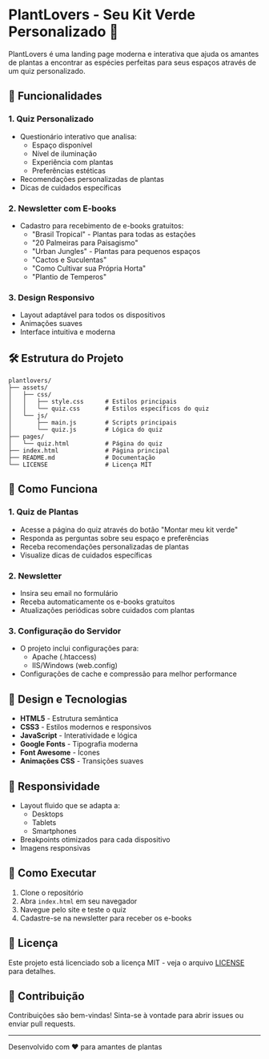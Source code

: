 # PlantLovers - Seu Kit Verde Personalizado 🌱

PlantLovers é uma landing page moderna e interativa que ajuda os amantes de plantas a encontrar as espécies perfeitas para seus espaços através de um quiz personalizado.

## 🚀 Funcionalidades

### 1. Quiz Personalizado
- Questionário interativo que analisa:
  - Espaço disponível
  - Nível de iluminação
  - Experiência com plantas
  - Preferências estéticas
- Recomendações personalizadas de plantas
- Dicas de cuidados específicas

### 2. Newsletter com E-books
- Cadastro para recebimento de e-books gratuitos:
  - "Brasil Tropical" - Plantas para todas as estações
  - "20 Palmeiras para Paisagismo"
  - "Urban Jungles" - Plantas para pequenos espaços
  - "Cactos e Suculentas"
  - "Como Cultivar sua Própria Horta"
  - "Plantio de Temperos"

### 3. Design Responsivo
- Layout adaptável para todos os dispositivos
- Animações suaves
- Interface intuitiva e moderna

## 🛠️ Estrutura do Projeto

```
plantlovers/
├── assets/
│   ├── css/
│   │   ├── style.css      # Estilos principais
│   │   └── quiz.css       # Estilos específicos do quiz
│   └── js/
│       ├── main.js        # Scripts principais
│       └── quiz.js        # Lógica do quiz
├── pages/
│   └── quiz.html          # Página do quiz
├── index.html             # Página principal
├── README.md              # Documentação
└── LICENSE                # Licença MIT
```

## 🔧 Como Funciona

### 1. Quiz de Plantas
- Acesse a página do quiz através do botão "Montar meu kit verde"
- Responda as perguntas sobre seu espaço e preferências
- Receba recomendações personalizadas de plantas
- Visualize dicas de cuidados específicas

### 2. Newsletter
- Insira seu email no formulário
- Receba automaticamente os e-books gratuitos
- Atualizações periódicas sobre cuidados com plantas

### 3. Configuração do Servidor
- O projeto inclui configurações para:
  - Apache (.htaccess)
  - IIS/Windows (web.config)
- Configurações de cache e compressão para melhor performance

## 🎨 Design e Tecnologias

- **HTML5** - Estrutura semântica
- **CSS3** - Estilos modernos e responsivos
- **JavaScript** - Interatividade e lógica
- **Google Fonts** - Tipografia moderna
- **Font Awesome** - Ícones
- **Animações CSS** - Transições suaves

## 📱 Responsividade

- Layout fluido que se adapta a:
  - Desktops
  - Tablets
  - Smartphones
- Breakpoints otimizados para cada dispositivo
- Imagens responsivas

## 🚀 Como Executar

1. Clone o repositório
2. Abra `index.html` em seu navegador
3. Navegue pelo site e teste o quiz
4. Cadastre-se na newsletter para receber os e-books

## 📝 Licença

Este projeto está licenciado sob a licença MIT - veja o arquivo [LICENSE](LICENSE) para detalhes.

## 🤝 Contribuição

Contribuições são bem-vindas! Sinta-se à vontade para abrir issues ou enviar pull requests.

---

Desenvolvido com ❤️ para amantes de plantas 